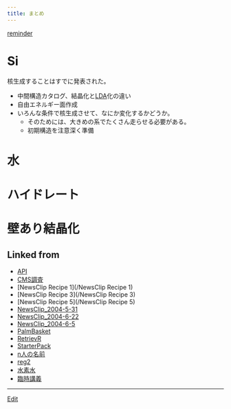 ```yaml
---
title: まとめ
---
```



[reminder](/reminder)


# Si

核生成することはすでに発表された。

* 中間構造カタログ、結晶化と[LDA](/LDA)化の違い
* 自由エネルギー面作成
* いろんな条件で核生成させて、なにか変化するかどうか。
   * そのためには、大きめの系でたくさん走らせる必要がある。
   * 初期構造を注意深く準備

# 水


# ハイドレート


# 壁あり結晶化





## Linked from

* [API](/API)
* [CMS調査](/CMS調査)
* [NewsClip Recipe 1](/NewsClip Recipe 1)
* [NewsClip Recipe 3](/NewsClip Recipe 3)
* [NewsClip Recipe 5](/NewsClip Recipe 5)
* [NewsClip_2004-5-31](/NewsClip_2004-5-31)
* [NewsClip_2004-6-22](/NewsClip_2004-6-22)
* [NewsClip_2004-6-5](/NewsClip_2004-6-5)
* [PalmBasket](/PalmBasket)
* [RetrievR](/RetrievR)
* [StarterPack](/StarterPack)
* [n人の名前](/n人の名前)
* [reg2](/reg2)
* [水素水](/水素水)
* [臨時講義](/臨時講義)


----

[Edit](https://github.com/vitroid/vitroid.github.io/edit/master/MD/まとめ.md)

